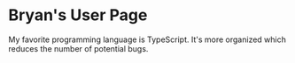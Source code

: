 # Bryan's User Page

My favorite programming language is TypeScript. It's more organized which reduces the number of potential bugs.